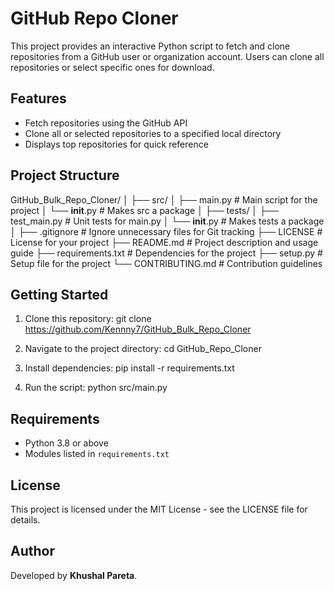 # GitHub Repo Cloner

This project provides an interactive Python script to fetch and clone repositories from a GitHub user or organization account. Users can clone all repositories or select specific ones for download.

## Features
- Fetch repositories using the GitHub API
- Clone all or selected repositories to a specified local directory
- Displays top repositories for quick reference

## Project Structure

GitHub_Bulk_Repo_Cloner/
│
├── src/
│   ├── main.py                # Main script for the project
│   └── __init__.py            # Makes src a package
│
├── tests/
│   ├── test_main.py           # Unit tests for main.py
│   └── __init__.py            # Makes tests a package
│
├── .gitignore                 # Ignore unnecessary files for Git tracking
├── LICENSE                    # License for your project
├── README.md                  # Project description and usage guide
├── requirements.txt           # Dependencies for the project
├── setup.py                   # Setup file for the project
└── CONTRIBUTING.md            # Contribution guidelines


## Getting Started
1. Clone this repository: git clone https://github.com/Kennny7/GitHub_Bulk_Repo_Cloner

2. Navigate to the project directory: cd GitHub_Repo_Cloner

3. Install dependencies: pip install -r requirements.txt

4. Run the script: python src/main.py


## Requirements
- Python 3.8 or above
- Modules listed in `requirements.txt`

## License
This project is licensed under the MIT License - see the LICENSE file for details.

## Author
Developed by **Khushal Pareta**.

